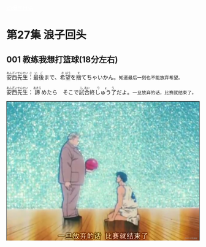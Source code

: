 <!DOCTYPE html>
<html>
<head>
<meta charset="utf-8">
</head>
<body>
<div>
    <a class="xuanfu xuanfubutton" style="color:#fff" href="https://sakura-jikage.github.io/notebook/#/外语/日语/动漫学日语">动漫学日语</a>
</div>
</body>
</html>

# 第27集 浪子回头

## 001 教练我想打篮球(18分左右)

<ruby>安西先生<rp>(</rp><rt>あんざいせんせい</rt><rp>)</rp>：最<rp>(</rp><rt>さい</rt><rp>)</rp>後<rp>(</rp><rt>ご</rt><rp>)</rp>まで、<rp>(</rp><rt></rt><rp>)</rp>希<rp>(</rp><rt>き</rt><rp>)</rp>望<rp>(</rp><rt>ぼう</rt><rp>)</rp>を<rp>(</rp><rt></rt><rp>)</rp>捨<rp>(</rp><rt>す</rt><rp>)</rp>てちゃいかん。</ruby>`知道最后一刻也不能放弃希望。`

<ruby>安西先生<rp>(</rp><rt>あんざいせんせい</rt><rp>)</rp>：<rp>(</rp><rt></rt><rp>)</rp>諦<rp>(</rp><rt>あきら</rt><rp>)</rp>めたら　そこで<rp>(</rp><rt></rt><rp>)</rp>試<rp>(</rp><rt>し</rt><rp>)</rp>合<rp>(</rp><rt>あい</rt><rp>)</rp>終<rp>(</rp><rt></rt>しゅう<rp>)</rp>了<rp>(</rp><rt>りょう</rt><rp>)</rp>だよ</ruby>。`一旦放弃的话，比赛就结束了。`

![在这里插入图片描述](灌篮高手_images/0001.png)








